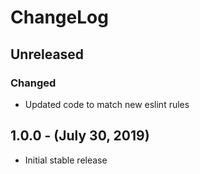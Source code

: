 ChangeLog
=========

Unreleased
-----------------
### Changed
* Updated code to match new eslint rules

1.0.0 - (July 30, 2019)
------------------
* Initial stable release
